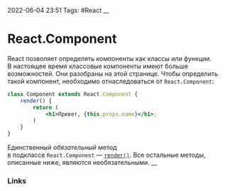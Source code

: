 2022-06-04 23:51
Tags: #React
__
# React.Component
React позволяет определять компоненты как классы или функции. В настоящее время классовые компоненты имеют больше возможностей. Они разобраны на этой странице. Чтобы определить такой компонент, необходимо отнаследоваться от `React.Component`:

```jsx
class Component extends React.Component {
	render() {  
	    return (
			<h1>Привет, {this.props.name}</h1>;
		)
	}
}

```

Единственный _обязательный_ метод в подклассе `React.Component` — [`render()`](https://ru.reactjs.org/docs/react-component.html#render). Все остальные методы, описанные ниже, являются необязательными.
__
### Links
